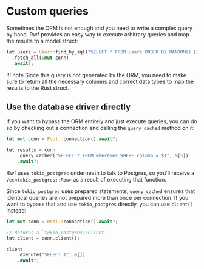 # Custom queries

Sometimes the ORM is not enough and you need to write a complex query by hand. Rwf provides an easy way to execute arbitrary queries
and map the results to a model struct:

```rust
let users = User::find_by_sql("SELECT * FROM users ORDER BY RANDOM() LIMIT 1")
  .fetch_all(&mut conn)
  .await?;
```

!!! note
    Since this query is not generated by the ORM, you need to make sure
    to return all the necessary columns and correct data types to map the results to the Rust struct.


## Use the database driver directly

If you want to bypass the ORM entirely and just execute queries, you can do so by checking out a connection and calling the `query_cached` method on it:

```rust
let mut conn = Pool::connection().await?;

let results = conn
    .query_cached("SELECT * FROM wherever WHERE column = $1", &[5])
    .await?;
```

Rwf uses `tokio_postgres` underneath to talk to Postgres, so you'll receive a `Vec<tokio_postgres::Row>` as a result of executing that function.

Since `tokio_postgres` uses prepared statements, `query_cached` ensures that identical queries are not prepared more than once per connection. If you want
to bypass that and use `tokio_postgres` directly, you can use `client()` instead:

```rust
let mut conn = Pool::connection().await?;

// Returns a `tokio_postgres::Client`
let client = conn.client();

client
    .execute("SELECT 1", &[])
    .await?;
```
